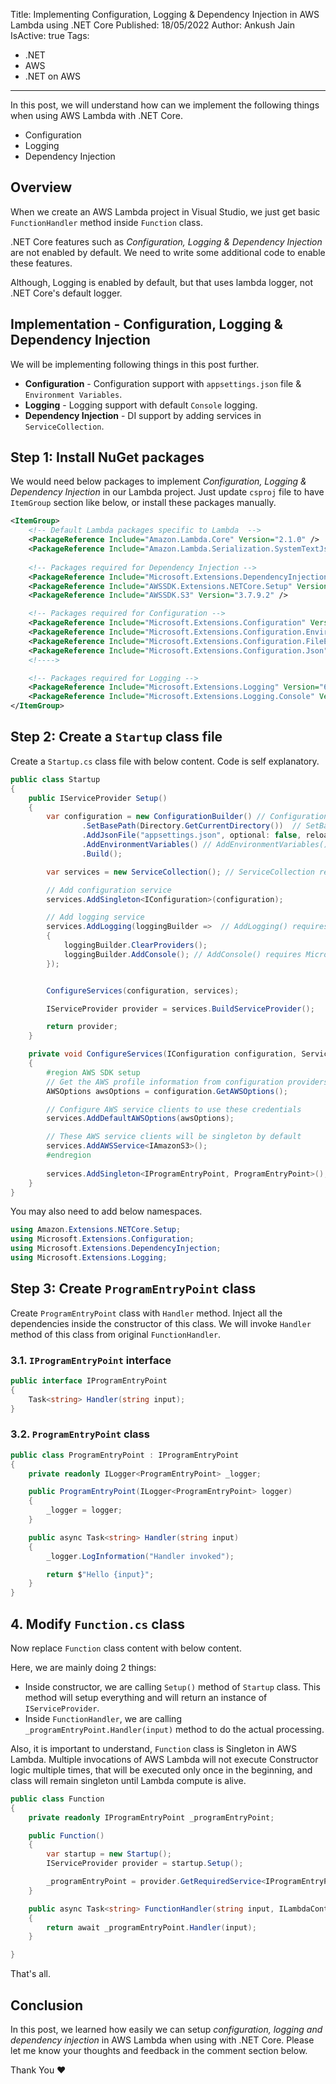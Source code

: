 Title: Implementing Configuration, Logging & Dependency Injection in AWS Lambda using .NET Core
Published: 18/05/2022
Author: Ankush Jain
IsActive: true
Tags:
  - .NET
  - AWS
  - .NET on AWS
---
In this post, we will understand how can we implement the following things when using AWS Lambda with .NET Core.

- Configuration
- Logging
- Dependency Injection

## Overview
When we create an AWS Lambda project in Visual Studio, we just get basic `FunctionHandler` method inside `Function` class.

.NET Core features such as _Configuration, Logging & Dependency Injection_ are not enabled by default. We need to write some additional code to enable these features.

Although, Logging is enabled by default, but that uses lambda logger, not .NET Core's default logger.

## Implementation - Configuration, Logging & Dependency Injection
We will be implementing following things in this post further.
- **Configuration** - Configuration support with `appsettings.json` file & `Environment Variables`.
- **Logging** - Logging support with default `Console` logging.
- **Dependency Injection** - DI support by adding services in `ServiceCollection`.

## Step 1: Install NuGet packages
We would need below packages to implement _Configuration, Logging & Dependency Injection_ in our Lambda project. Just update `csproj` file to have `ItemGroup` section like below, or install these packages manually.
```xml
<ItemGroup>
	<!-- Default Lambda packages specific to Lambda  -->
	<PackageReference Include="Amazon.Lambda.Core" Version="2.1.0" />
	<PackageReference Include="Amazon.Lambda.Serialization.SystemTextJson" Version="2.3.0" />
		
	<!-- Packages required for Dependency Injection -->
	<PackageReference Include="Microsoft.Extensions.DependencyInjection" Version="6.0.0" />
	<PackageReference Include="AWSSDK.Extensions.NETCore.Setup" Version="3.7.2" />
	<PackageReference Include="AWSSDK.S3" Version="3.7.9.2" />

	<!-- Packages required for Configuration -->
	<PackageReference Include="Microsoft.Extensions.Configuration" Version="6.0.1" />
	<PackageReference Include="Microsoft.Extensions.Configuration.EnvironmentVariables" Version="6.0.1" />
	<PackageReference Include="Microsoft.Extensions.Configuration.FileExtensions" Version="6.0.0" />
	<PackageReference Include="Microsoft.Extensions.Configuration.Json" Version="6.0.0" />
	<!---->

	<!-- Packages required for Logging -->
	<PackageReference Include="Microsoft.Extensions.Logging" Version="6.0.0" />
	<PackageReference Include="Microsoft.Extensions.Logging.Console" Version="6.0.0" />
</ItemGroup>
```

## Step 2: Create a `Startup` class file
Create a `Startup.cs` class file with below content. Code is self explanatory.
```cs
public class Startup
{
    public IServiceProvider Setup()
    {
        var configuration = new ConfigurationBuilder() // ConfigurationBuilder() method requires Microsoft.Extensions.Configuration NuGet package
                .SetBasePath(Directory.GetCurrentDirectory())  // SetBasePath() method requires Microsoft.Extensions.Configuration.FileExtensions NuGet package
                .AddJsonFile("appsettings.json", optional: false, reloadOnChange: true) // AddJsonFile() method requires Microsoft.Extensions.Configuration.Json NuGet package
                .AddEnvironmentVariables() // AddEnvironmentVariables() method requires Microsoft.Extensions.Configuration.EnvironmentVariables NuGet package
                .Build();

        var services = new ServiceCollection(); // ServiceCollection require Microsoft.Extensions.DependencyInjection NuGet package

        // Add configuration service
        services.AddSingleton<IConfiguration>(configuration);

        // Add logging service
        services.AddLogging(loggingBuilder =>  // AddLogging() requires Microsoft.Extensions.Logging NuGet package
        {
            loggingBuilder.ClearProviders();
            loggingBuilder.AddConsole(); // AddConsole() requires Microsoft.Extensions.Logging.Console NuGet package
        });


        ConfigureServices(configuration, services);

        IServiceProvider provider = services.BuildServiceProvider();

        return provider;
    }

    private void ConfigureServices(IConfiguration configuration, ServiceCollection services)
    {
        #region AWS SDK setup
        // Get the AWS profile information from configuration providers
        AWSOptions awsOptions = configuration.GetAWSOptions();

        // Configure AWS service clients to use these credentials
        services.AddDefaultAWSOptions(awsOptions);

        // These AWS service clients will be singleton by default
        services.AddAWSService<IAmazonS3>();
        #endregion
           
        services.AddSingleton<IProgramEntryPoint, ProgramEntryPoint>();
    }
}
```
You may also need to add below namespaces.
```cs
using Amazon.Extensions.NETCore.Setup;
using Microsoft.Extensions.Configuration;
using Microsoft.Extensions.DependencyInjection;
using Microsoft.Extensions.Logging;
```

## Step 3: Create `ProgramEntryPoint` class
Create `ProgramEntryPoint` class with `Handler` method. Inject all the dependencies inside the constructor of this class. We will invoke `Handler` method of this class from original `FunctionHandler`.

### 3.1. `IProgramEntryPoint` interface
```cs
public interface IProgramEntryPoint
{
    Task<string> Handler(string input);
}
```

### 3.2. `ProgramEntryPoint` class
```cs
public class ProgramEntryPoint : IProgramEntryPoint
{
    private readonly ILogger<ProgramEntryPoint> _logger;

    public ProgramEntryPoint(ILogger<ProgramEntryPoint> logger)
    {
        _logger = logger;
    }

    public async Task<string> Handler(string input)
    {
        _logger.LogInformation("Handler invoked");

        return $"Hello {input}";
    }
}
```

## 4. Modify `Function.cs` class
Now replace `Function` class content with below content.

Here, we are mainly doing 2 things:
- Inside constructor, we are calling `Setup()` method of `Startup` class. This method will setup everything and will return an instance of `IServiceProvider`.
- Inside `FunctionHandler`, we are calling `_programEntryPoint.Handler(input)` method to do the actual processing.

Also, it is important to understand, `Function` class is Singleton in AWS Lambda. Multiple invocations of AWS Lambda will not execute Constructor logic multiple times, that will be executed only once in the beginning, and class will remain singleton until Lambda compute is alive.
```cs
public class Function
{
    private readonly IProgramEntryPoint _programEntryPoint;

    public Function()
    {
        var startup = new Startup();
        IServiceProvider provider = startup.Setup();

        _programEntryPoint = provider.GetRequiredService<IProgramEntryPoint>();
    }

    public async Task<string> FunctionHandler(string input, ILambdaContext context)
    {
        return await _programEntryPoint.Handler(input);
    }

}
```
That's all.

## Conclusion
In this post, we learned how easily we can setup _configuration, logging and dependency injection_ in AWS Lambda when using with .NET Core. Please let me know your thoughts and feedback in the comment section below.

Thank You ❤️